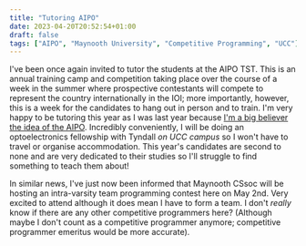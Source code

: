 ```yaml
---
title: "Tutoring AIPO"
date: 2023-04-20T20:52:54+01:00
draft: false
tags: ["AIPO", "Maynooth University", "Competitive Programming", "UCC"]
---
```


I've been once again invited to tutor the students at the AIPO TST. This is an annual training camp and competition taking place over the course of a week in the summer where prospective contestants will compete to represent the country internationally in the IOI; more importantly, however, this is a week for the candidates to hang out in person and to train. I'm very happy to be tutoring this year as I was last year because [I'm a big believer the idea of the AIPO](/blog_posts/2023-04-17-irlcpc-reflection/). Incredibly conveniently, I will be doing an optoelectronics fellowship with Tyndall _on UCC campus_ so I won't have to travel or organise accommodation. This year's candidates are second to none and are very dedicated to their studies so I'll struggle to find something to teach them about!

In similar news, I've just now been informed that Maynooth CSsoc will be hosting an intra-varsity team programming contest here on May 2nd. Very excited to attend although it does mean I have to form a team. I don't _really_ know if there are any other competitive programmers here? (Although maybe I don't count as a competitive programmer anymore; competitive programmer emeritus would be more accurate).
